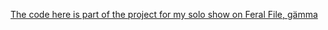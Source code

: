 [The code here is part of the project for my solo show on Feral File, gämma](https://feralfile.com/exhibitions/gamma-mev)
